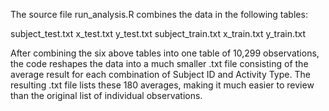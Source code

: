 The source file run_analysis.R combines the data in the following tables:

subject_test.txt
x_test.txt
y_test.txt
subject_train.txt
x_train.txt
y_train.txt

After combining the six above tables into one table of 10,299 observations, the code reshapes the data into a much smaller .txt file consisting of the average result for each combination of Subject ID and Activity Type. The resulting .txt file lists these 180 averages, making it much easier to review than the original list of individual observations.
